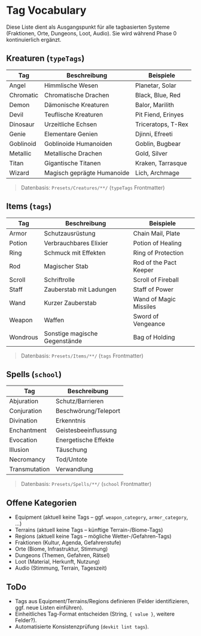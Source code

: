 # Tag Vocabulary

Diese Liste dient als Ausgangspunkt für alle tagbasierten Systeme (Fraktionen, Orte, Dungeons, Loot, Audio).
Sie wird während Phase 0 kontinuierlich ergänzt.

## Kreaturen (`typeTags`)
| Tag        | Beschreibung              | Beispiele |
|------------|---------------------------|-----------|
| Angel      | Himmlische Wesen          | Planetar, Solar |
| Chromatic  | Chromatische Drachen      | Black, Blue, Red |
| Demon      | Dämonische Kreaturen      | Balor, Marilith |
| Devil      | Teuflische Kreaturen      | Pit Fiend, Erinyes |
| Dinosaur   | Urzeitliche Echsen        | Triceratops, T-Rex |
| Genie      | Elementare Genien         | Djinni, Efreeti |
| Goblinoid  | Goblinoide Humanoiden     | Goblin, Bugbear |
| Metallic   | Metallische Drachen       | Gold, Silver |
| Titan      | Gigantische Titanen       | Kraken, Tarrasque |
| Wizard     | Magisch geprägte Humanoide| Lich, Archmage |

> Datenbasis: `Presets/Creatures/**/` (`typeTags` Frontmatter)

## Items (`tags`)
| Tag      | Beschreibung                | Beispiele |
|----------|-----------------------------|-----------|
| Armor    | Schutzausrüstung            | Chain Mail, Plate |
| Potion   | Verbrauchbares Elixier      | Potion of Healing |
| Ring     | Schmuck mit Effekten        | Ring of Protection |
| Rod      | Magischer Stab              | Rod of the Pact Keeper |
| Scroll   | Schriftrolle                | Scroll of Fireball |
| Staff    | Zauberstab mit Ladungen     | Staff of Power |
| Wand     | Kurzer Zauberstab           | Wand of Magic Missiles |
| Weapon   | Waffen                      | Sword of Vengeance |
| Wondrous | Sonstige magische Gegenstände| Bag of Holding |

> Datenbasis: `Presets/Items/**/` (`tags` Frontmatter)

## Spells (`school`)
| Tag          | Beschreibung         |
|--------------|----------------------|
| Abjuration   | Schutz/Barrieren     |
| Conjuration  | Beschwörung/Teleport |
| Divination   | Erkenntnis           |
| Enchantment  | Geistesbeeinflussung |
| Evocation    | Energetische Effekte |
| Illusion     | Täuschung            |
| Necromancy   | Tod/Untote           |
| Transmutation| Verwandlung          |

> Datenbasis: `Presets/Spells/**/` (`school` Frontmatter)

## Offene Kategorien
- Equipment (aktuell keine Tags – ggf. `weapon_category`, `armor_category`, ...)
- Terrains (aktuell keine Tags – künftige Terrain-/Biome-Tags)
- Regions (aktuell keine Tags – mögliche Wetter-/Gefahren-Tags)
- Fraktionen (Kultur, Agenda, Gefahrenstufe)
- Orte (Biome, Infrastruktur, Stimmung)
- Dungeons (Themen, Gefahren, Rätsel)
- Loot (Material, Herkunft, Nutzung)
- Audio (Stimmung, Terrain, Tageszeit)

## ToDo
- Tags aus Equipment/Terrains/Regions definieren (Felder identifizieren, ggf. neue Listen einführen).
- Einheitliches Tag-Format entscheiden (String, `{ value }`, weitere Felder?).
- Automatisierte Konsistenzprüfung (`devkit lint tags`).
